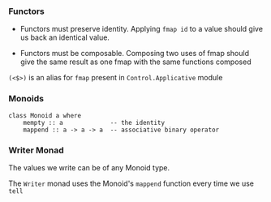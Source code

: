 ### Functors

- Functors must preserve identity. Applying `fmap id` to a value should give us
  back an identical value.

- Functors must be composable. Composing two uses of fmap should give the same 
  result as one fmap with the same functions composed

`(<$>)` is an alias for `fmap` present in `Control.Applicative` module

### Monoids

```
class Monoid a where
    mempty :: a             -- the identity
    mappend :: a -> a -> a  -- associative binary operator
```

### Writer Monad

The values we write can be of any Monoid type.

The `Writer` monad uses the Monoid's `mappend` function every time we use `tell`

